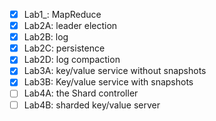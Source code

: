 - [x]  Lab1_: MapReduce
- [x]  Lab2A: leader election
- [x]  Lab2B: log
- [x]  Lab2C: persistence
- [x]  Lab2D: log compaction
- [x]  Lab3A: key/value service without snapshots
- [x]  Lab3B: Key/value service with snapshots
- [ ]  Lab4A: the Shard controller
- [ ]  Lab4B: sharded key/value server

